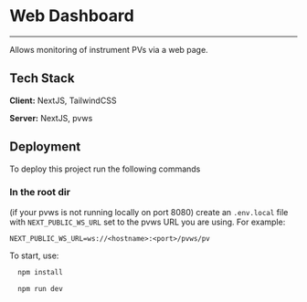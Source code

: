 
# Web Dashboard
--- 
Allows monitoring of instrument PVs via a web page.
## Tech Stack

**Client:** NextJS, TailwindCSS

**Server:** NextJS, pvws

## Deployment

To deploy this project run the following commands

### In the root dir

(if your pvws is not running locally on port 8080) create an `.env.local` file with `NEXT_PUBLIC_WS_URL` set to the pvws URL you are using. For example: 

```.env.local
NEXT_PUBLIC_WS_URL=ws://<hostname>:<port>/pvws/pv
```

To start, use: 
```bash
  npm install
```

```bash
  npm run dev
```

